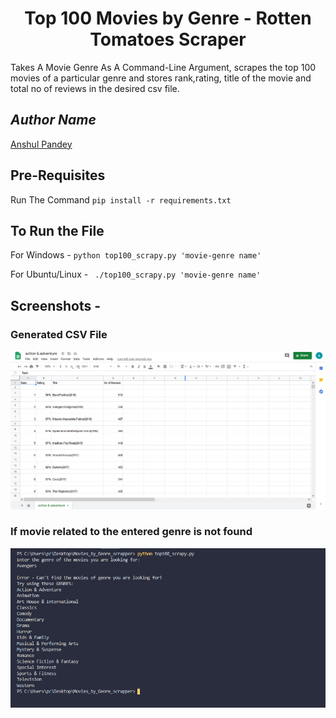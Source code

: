 <h1 align=center>Top 100 Movies by Genre - Rotten Tomatoes Scraper</h1>

Takes A Movie Genre As A Command-Line Argument, scrapes the top 100 movies of a particular genre and stores rank,rating, title of the movie and total no of reviews in the desired csv file.

## *Author Name*
[Anshul Pandey](https://github.com/Anshul275)

## Pre-Requisites

Run The Command  `pip install -r requirements.txt`

## To Run the File

For Windows -  `python top100_scrapy.py 'movie-genre name'`

For Ubuntu/Linux - ` ./top100_scrapy.py 'movie-genre name'`

## Screenshots - 

### Generated CSV File

![Screenshot](generated_csv_file.png)

### If movie related to the entered genre is not found

![Screenshot](error.png)

